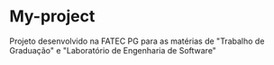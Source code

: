 # My-project
 Projeto desenvolvido na FATEC PG para as matérias de "Trabalho de Graduação" e "Laboratório de Engenharia de Software"
